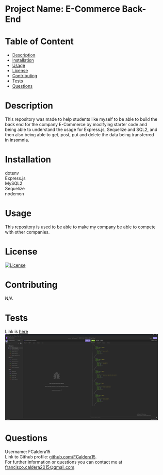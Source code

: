 # Project Name: E-Commerce Back-End

# Table of Content
<ul>
<li><a href="#description">Description</a></li>
<li><a href="#installation">Installation</a></li>
<li><a href="#usage">Usage</a></li>
<li><a href="#license">License</a></li>
<li><a href="#contributing">Contributing</a></li>
<li><a href="#tests">Tests</a></li>
<li><a href="#questions">Questions</a></li>
</ul>

# Description
This repository was made to help students like myself to be able to build the back end for the company E-Commerce  by modifying starter code and being able to understand the usage for Express.js, Sequelize and SQL2, and then also being able to get, post, put and delete the data being transferred in insomnia.

# Installation
dotenv <br />
Express.js<br />
MySQL2<br />
Sequelize<br />
nodemon<br />

# Usage
This repository is used to be able to make my company be able to compete with other companies.

# License
[![License](https://img.shields.io/badge/License-Apache_2.0-blue.svg)](https://opensource.org/licenses/Apache-2.0)
 
# Contributing
N/A

# Tests
Link is [here](https://drive.google.com/file/d/1SLH_h4GQnLhAJiTaJkbZeeOfeTGfdKnw/view) <br />
![alt text](/Screenshot%20(18).png)


# Questions
Username: FCaldera15 <br />
Link to Github profile: [github.com/FCaldera15](github.com/FCaldera15). <br />
For further information or questions you can contact me at [francisco.caldera2015@gmail.com](francisco.caldera2015@gmail.com).